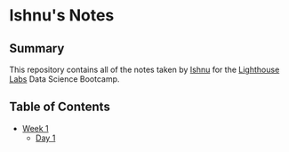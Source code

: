# Ishnu's Notes

## Summary

This repository contains all of the notes taken by [Ishnu](https://github.com/ishnu24) for the [Lighthouse Labs](https://www.lighthouselabs.ca/) Data Science Bootcamp.

## Table of Contents
* [Week 1](/Week_1)
  * [Day 1](/Day_1)